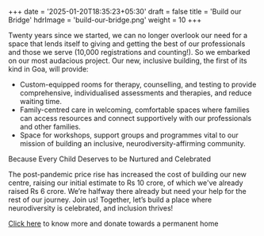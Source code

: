 +++
date = '2025-01-20T18:35:23+05:30'
draft = false
title = 'Build our Bridge'
hdrImage = 'build-our-bridge.png'
weight = 10
+++

Twenty years since we started, we can no longer overlook our need for a space that lends itself to giving and getting the best of our professionals and those we serve (10,000 registrations and counting!). So we embarked on our most audacious project. Our new, inclusive building, the first of its kind in Goa, will provide:

- Custom-equipped rooms for therapy, counselling, and testing to provide comprehensive, individualised assessments and therapies, and reduce waiting time.
- Family-centred care in welcoming, comfortable spaces where families can access resources and connect supportively with our professionals and other families.
- Space for workshops, support groups and programmes vital to our mission of building an inclusive, neurodiversity-affirming community.

Because Every Child Deserves to be Nurtured and Celebrated

The post-pandemic price rise has increased the cost of building our new centre, raising our initial estimate to Rs 10 crore, of which we've already raised Rs 6 crore. We’re halfway there already but need your help for the rest of our journey. Join us! Together, let’s build a place where neurodiversity is celebrated, and inclusion thrives!

[Click here](/donate/brick) to know more and donate towards a permanent home
